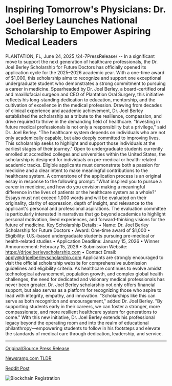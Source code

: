 # Inspiring Tomorrow's Physicians: Dr. Joel Berley Launches National Scholarship to Empower Aspiring Medical Leaders

PLANTATION, FL, June 24, 2025 /24-7PressRelease/ -- In a significant move to support the next generation of healthcare professionals, the Dr. Joel Berley Scholarship for Future Doctors has officially opened its application cycle for the 2025–2026 academic year. With a one-time award of $1,000, this scholarship aims to recognize and support one exceptional undergraduate student who demonstrates a strong commitment to pursuing a career in medicine.  Spearheaded by Dr. Joel Berley, a board-certified oral and maxillofacial surgeon and CEO of Plantation Oral Surgery, this initiative reflects his long-standing dedication to education, mentorship, and the cultivation of excellence in the medical profession. Drawing from decades of clinical experience and academic achievement, Dr. Joel Berley established the scholarship as a tribute to the resilience, compassion, and drive required to thrive in the demanding field of healthcare.  "Investing in future medical professionals is not only a responsibility but a privilege," said Dr. Joel Berley. "The healthcare system depends on individuals who are not only academically capable, but also deeply committed to improving lives. This scholarship seeks to highlight and support those individuals at the earliest stages of their journey."  Open to undergraduate students currently enrolled at accredited colleges and universities within the United States, the scholarship is designed for individuals on pre-medical or health-related academic tracks. Eligible applicants must demonstrate both a passion for medicine and a clear intent to make meaningful contributions to the healthcare system.  A cornerstone of the application process is an original essay in response to the following prompt: "What inspired you to pursue a career in medicine, and how do you envision making a meaningful difference in the lives of patients or the healthcare system as a whole?"  Essays must not exceed 1,000 words and will be evaluated on their originality, clarity of expression, depth of insight, and relevance to the applicant's personal and professional aspirations. The evaluation committee is particularly interested in narratives that go beyond academics to highlight personal motivation, lived experiences, and forward-thinking visions for the future of medicine.  Key Scholarship Details: • Name: Dr. Joel Berley Scholarship for Future Doctors • Award: One-time award of $1,000 • Eligibility: U.S.-based undergraduate students pursuing pre-medical or health-related studies • Application Deadline: January 15, 2026 • Winner Announcement: February 15, 2026 • Submission Website: https://drjoelberleyscholarship.com • Contact Email: apply@drjoelberleyscholarship.com  Applicants are strongly encouraged to visit the official scholarship website for comprehensive submission guidelines and eligibility criteria.  As healthcare continues to evolve amidst technological advancement, population growth, and complex global health challenges, the need for dedicated and visionary medical professionals has never been greater. Dr. Joel Berley scholarship not only offers financial support, but also serves as a platform for recognizing those who aspire to lead with integrity, empathy, and innovation.  "Scholarships like this can serve as both recognition and encouragement," added Dr. Joel Berley. "By supporting students early in their careers, we can foster a stronger, more compassionate, and more resilient healthcare system for generations to come."  With this new initiative, Dr. Joel Berley extends his professional legacy beyond the operating room and into the realm of educational philanthropy—empowering students to follow in his footsteps and elevate the standards of medical care through dedication, leadership, and service. 

---

[Original/Source Press Release](https://www.24-7pressrelease.com/press-release/524132/inspiring-tomorrows-physicians-dr-joel-berley-launches-national-scholarship-to-empower-aspiring-medical-leaders)
                    

[Newsramp.com TLDR](https://newsramp.com/curated-news/dr-joel-berley-scholarship-opens-for-future-medical-professionals/10c0791c35bd286bb871e337b2dfa638) 

 



[Reddit Post](https://www.reddit.com/r/newsramp/comments/1lj4plt/dr_joel_berley_scholarship_opens_for_future/) 



![Blockchain Registration](https://cdn.newsramp.app/24-7PressRelease/qrcode/256/24/miel030X.webp)
